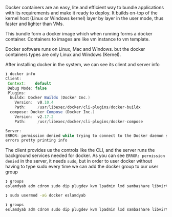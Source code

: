 Docker containers are an easy, lite and efficient way to bundle applications with its requirements and make it ready to deploy. 
It builds on-top of the kernel host (Linux or Windows kernel) layer by layer in the user mode, thus faster and lighter than VMs.

This bundle form a docker image which when running forms a docker container. 
Containers to images are like vm instance to vm template.

Docker software runs on Linux, Mac and Windows. but the docker containers types are only Linux and Windows (Kernel).

After installing docker in the system, we can see its client and server info
```java
❯ docker info
Client:
 Context:    default
 Debug Mode: false
 Plugins:
  buildx: Docker Buildx (Docker Inc.)
    Version:  v0.10.4
    Path:     /usr/libexec/docker/cli-plugins/docker-buildx
  compose: Docker Compose (Docker Inc.)
    Version:  v2.17.2
    Path:     /usr/libexec/docker/cli-plugins/docker-compose

Server:
ERROR: permission denied while trying to connect to the Docker daemon socket at unix:///var/run/docker.sock: Get "http://%2Fvar%2Frun%2Fdocker.sock/v1.24/info": dial unix /var/run/docker.sock: connect: permission denied
errors pretty printing info
```
The client provides us the controls like the CLI, and the server runs the background services needed for docker.
As you can see `ERROR: permission denied` in the server, it needs `sudo`, but in order to user docker without having to type sudo every time we can add the docker group to our user group 
```bash
❯ groups
eslamdyab adm cdrom sudo dip plugdev kvm lpadmin lxd sambashare libvirt

❯ sudo usermod -aG docker eslamdyab

❯ groups
eslamdyab adm cdrom sudo dip plugdev kvm lpadmin lxd sambashare libvirt docker
```
